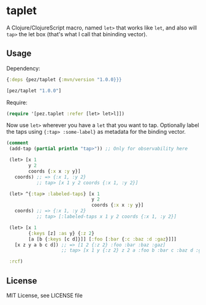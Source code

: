 # taplet

A Clojure/ClojureScript macro, named `let>` that works like `let`, and also will `tap>` the let box (that's what I call that bininding vector).

## Usage

Dependency:

```clojure
{:deps {pez/taplet {:mvn/version "1.0.0}}}
```

```clojure
[pez/taplet "1.0.0"]
```

Require:

```clojure
(require '[pez.taplet :refer [let> let>l]])
```

Now use `let>` wherever you have a `let` that you want to tap. Optionally label the taps using `{:tap> :some-label}` as metadata for the binding vector.

```clojure
(comment
 (add-tap (partial println "tap>")) ;; Only for observability here

 (let> [x 1
        y 2
        coords {:x x :y y}]
   coords) ;; => {:x 1, :y 2}
           ;; tap> [x 1 y 2 coords {:x 1, :y 2}]

 (let> ^{:tap> :labeled-taps} [x 1
                               y 2
                               coords {:x x :y y}]
   coords) ;; => {:x 1, :y 2}
           ;; tap> [:labeled-taps x 1 y 2 coords {:x 1, :y 2}]

 (let> [x 1
        {:keys [z] :as y} {:z 2}
        [a [b {:keys [c d]}]] [:foo [:bar {:c :baz :d :gaz}]]]
   [x z y a b c d]) ;; => [1 2 {:z 2} :foo :bar :baz :gaz]
                    ;; tap> [x 1 y {:z 2} z 2 a :foo b :bar c :baz d :gaz]

 :rcf)
```

## License

MIT License, see LICENSE file

